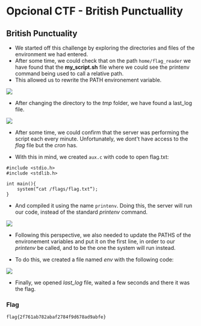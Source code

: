 # Opcional CTF - British Punctuallity

## British Punctuality

- We started off this challenge by exploring the directories and files of the environment we had entered.
- After some time, we could check that on the path `home/flag_reader` we have found that the **my_script.sh** file where we could see the printenv command being used to call a relative path.
- This allowed us to rewrite the PATH environement variable.

![](https://i.imgur.com/qSIRP21.png)

- After changing the directory to the _tmp_ folder, we have found a last_log file.

![](https://i.imgur.com/oVnHK2D.png)

- After some time, we could confirm that the server was performing the script each every minute. Unfortunately, we dont't have access to the _flag_ file but the _cron_ has.

- With this in mind, we created ```aux.c``` with code to open flag.txt:

```
#include <stdio.h>
#include <stdlib.h>

int main(){
    system(“cat /flags/flag.txt“); 
}
```

- And compiled it using the name ```printenv```. Doing this, the server will run our code, instead of the standard _printenv_ command.

![](https://i.imgur.com/grHyLzn.png)

- Following this perspective, we also needed to update the PATHS of the environement variables and put it on the first line, in order to our _printenv_ be called, and to be the one the system will run instead. 

- To do this, we created a file named _env_ with the following code:

![](https://i.imgur.com/EHAN2Q7.png)

- Finally, we opened _last_log_ file, waited a few seconds and there it was the flag.

### Flag

`flag{2f761ab782abaf2784f9d678ad9abfe}`
